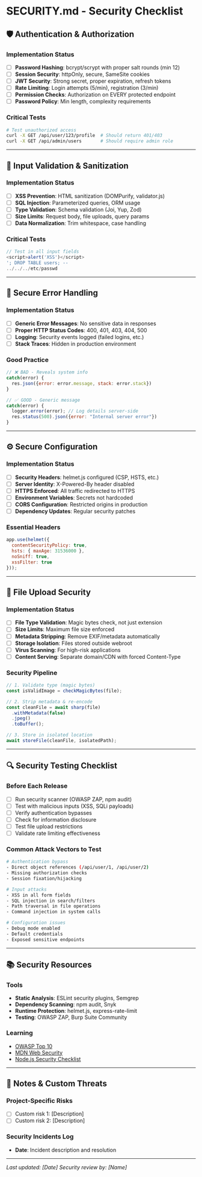 # SECURITY.md - Security Checklist

## 🛡️ Authentication & Authorization

### Implementation Status
- [ ] **Password Hashing**: bcrypt/scrypt with proper salt rounds (min 12)
- [ ] **Session Security**: httpOnly, secure, SameSite cookies
- [ ] **JWT Security**: Strong secret, proper expiration, refresh tokens
- [ ] **Rate Limiting**: Login attempts (5/min), registration (3/min)
- [ ] **Permission Checks**: Authorization on EVERY protected endpoint
- [ ] **Password Policy**: Min length, complexity requirements

### Critical Tests
```bash
# Test unauthorized access
curl -X GET /api/user/123/profile  # Should return 401/403
curl -X GET /api/admin/users       # Should require admin role
```

---

## 📝 Input Validation & Sanitization

### Implementation Status
- [ ] **XSS Prevention**: HTML sanitization (DOMPurify, validator.js)
- [ ] **SQL Injection**: Parameterized queries, ORM usage
- [ ] **Type Validation**: Schema validation (Joi, Yup, Zod)
- [ ] **Size Limits**: Request body, file uploads, query params
- [ ] **Data Normalization**: Trim whitespace, case handling

### Critical Tests
```javascript
// Test in all input fields
<script>alert('XSS')</script>
'; DROP TABLE users; --
../../../etc/passwd
```

---

## 🚨 Secure Error Handling

### Implementation Status
- [ ] **Generic Error Messages**: No sensitive data in responses
- [ ] **Proper HTTP Status Codes**: 400, 401, 403, 404, 500
- [ ] **Logging**: Security events logged (failed logins, etc.)
- [ ] **Stack Traces**: Hidden in production environment

### Good Practice
```javascript
// ❌ BAD - Reveals system info
catch(error) { 
  res.json({error: error.message, stack: error.stack}) 
}

// ✅ GOOD - Generic message
catch(error) { 
  logger.error(error); // Log details server-side
  res.status(500).json({error: "Internal server error"}) 
}
```

---

## ⚙️ Secure Configuration

### Implementation Status
- [ ] **Security Headers**: helmet.js configured (CSP, HSTS, etc.)
- [ ] **Server Identity**: X-Powered-By header disabled
- [ ] **HTTPS Enforced**: All traffic redirected to HTTPS
- [ ] **Environment Variables**: Secrets not hardcoded
- [ ] **CORS Configuration**: Restricted origins in production
- [ ] **Dependency Updates**: Regular security patches

### Essential Headers
```javascript
app.use(helmet({
  contentSecurityPolicy: true,
  hsts: { maxAge: 31536000 },
  noSniff: true,
  xssFilter: true
}));
```

---

## 📁 File Upload Security

### Implementation Status
- [ ] **File Type Validation**: Magic bytes check, not just extension
- [ ] **Size Limits**: Maximum file size enforced
- [ ] **Metadata Stripping**: Remove EXIF/metadata automatically
- [ ] **Storage Isolation**: Files stored outside webroot
- [ ] **Virus Scanning**: For high-risk applications
- [ ] **Content Serving**: Separate domain/CDN with forced Content-Type

### Security Pipeline
```javascript
// 1. Validate type (magic bytes)
const isValidImage = checkMagicBytes(file);

// 2. Strip metadata & re-encode
const cleanFile = await sharp(file)
  .withMetadata(false)
  .jpeg()
  .toBuffer();

// 3. Store in isolated location
await storeFile(cleanFile, isolatedPath);
```

---

## 🔍 Security Testing Checklist

### Before Each Release
- [ ] Run security scanner (OWASP ZAP, npm audit)
- [ ] Test with malicious inputs (XSS, SQLi payloads)
- [ ] Verify authentication bypasses
- [ ] Check for information disclosure
- [ ] Test file upload restrictions
- [ ] Validate rate limiting effectiveness

### Common Attack Vectors to Test
```bash
# Authentication bypass
- Direct object references (/api/user/1, /api/user/2)
- Missing authorization checks
- Session fixation/hijacking

# Input attacks  
- XSS in all form fields
- SQL injection in search/filters
- Path traversal in file operations
- Command injection in system calls

# Configuration issues
- Debug mode enabled
- Default credentials
- Exposed sensitive endpoints
```

---

## 📚 Security Resources

### Tools
- **Static Analysis**: ESLint security plugins, Semgrep
- **Dependency Scanning**: npm audit, Snyk
- **Runtime Protection**: helmet.js, express-rate-limit
- **Testing**: OWASP ZAP, Burp Suite Community

### Learning
- [OWASP Top 10](https://owasp.org/www-project-top-ten/)
- [MDN Web Security](https://developer.mozilla.org/en-US/docs/Web/Security)
- [Node.js Security Checklist](https://nodejs.org/en/docs/guides/security/)

---

## 📝 Notes & Custom Threats

<!-- Add project-specific security considerations here -->

### Project-Specific Risks
- [ ] Custom risk 1: [Description]
- [ ] Custom risk 2: [Description]

### Security Incidents Log
- **Date**: Incident description and resolution

---

*Last updated: [Date]*
*Security review by: [Name]*